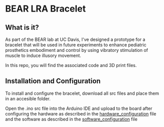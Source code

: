 <h1>BEAR LRA Bracelet</h1>
<h2>What is it?</h2>
As part of the BEAR lab at UC Davis, I've designed a prototype for a bracelet that will be used in future experiments to enhance pediatric prosthetics embodiment and control by using vibratory stimulation of muscle to induce illusory movement.


In this repo, you will find the associated code and 3D print files.

<h2>Installation and Configuration</h2>

To install and configure the bracelet, download all src files and place them in an accesible folder. 

Open the .ino src file into the Arduino IDE and upload to the board after configuring the hardware as described in the [hardware_configuration](configuration_instructions/hardware_configuration.txt) file and the software as described in the [software_configuration](configuration_instructions/software_configuration) file


